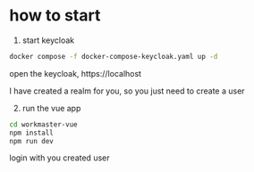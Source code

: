 # how to start

1. start keycloak
```sh
docker compose -f docker-compose-keycloak.yaml up -d
```

open the keycloak, https://localhost

I have created a realm for you, so you just need to create a user

2. run the vue app
```sh
cd workmaster-vue
npm install 
npm run dev
```

login with you created user